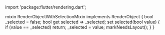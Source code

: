 import 'package:flutter/rendering.dart';

mixin RenderObjectWithSelectionMixin implements RenderObject {
  bool _selected = false;
  bool get selected => _selected;
  set selected(bool value) {
    if (value == _selected) return;
    _selected = value;
    markNeedsLayout();
  }
}
